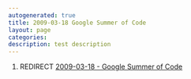 ```yaml
---
autogenerated: true
title: 2009-03-18 Google Summer of Code
layout: page
categories: 
description: test description
---
```


1.  REDIRECT [2009-03-18 - Google Summer of Code](2009-03-18_-_Google_Summer_of_Code)
